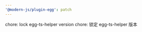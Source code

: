 ```yaml
---
'@modern-js/plugin-egg': patch
---
```


chore: lock egg-ts-helper version
chore: 锁定 egg-ts-helper 版本
